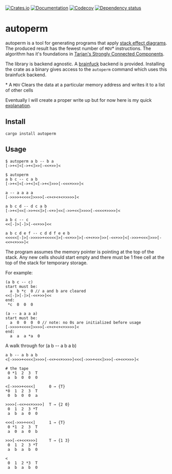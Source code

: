 [![Crates.io](https://img.shields.io/crates/v/autoperm.svg)](https://crates.io/crates/autoperm)
[![Documentation](https://docs.rs/autoperm/badge.svg)](https://docs.rs/autoperm/)
[![Codecov](https://codecov.io/github/Alextopher/autoperm/coverage.svg?branch=main)](https://codecov.io/gh/Alextopher/autoperm)
[![Dependency status](https://deps.rs/repo/github/Alextopher/autoperm/status.svg)](https://deps.rs/repo/github/Alextopher/autoperm)

# autoperm

autoperm is a tool for generating programs that apply [stack effect diagrams](https://en.wikipedia.org/wiki/Stack-oriented_programming#Stack_effect_diagrams). The produced result has the fewest number of `MOV`\* instructions. The algorithm has it's foundations in [Tarjan's Strongly Connected Components](https://en.wikipedia.org/wiki/Tarjan%27s_strongly_connected_components_algorithm). 

The library is backend agnostic. A [brainfuck](https://en.wikipedia.org/wiki/Brainfuck) backend is provided. Installing the crate as a binary gives access to the `autoperm` command which uses this brainfuck backend.

\* A `MOV` Clears the data at a particular memory address and writes it to a list of other cells

Eventually I will create a proper write up but for now here is my quick [explanation](./explanation.md).

## Install

```test
cargo install autoperm
```

## Usage

```bf
$ autoperm a b -- b a
[->+<]<[->+<]>>[-<<+>>]<

$ autoperm
a b c -- c a b
[->+<]<[->+<]<[->+<]>>>[-<<<+>>>]<

a -- a a a a
[->>>>+<<<<]>>>>[-<+<+<+<+>>>>]<

a b c d -- d c a b
[->+<]<<[->>+<<]>[-<+>]<<[->>+<<]>>>>[-<<<<+>>>>]<

a b c -- c
<<[-]>[-]>[-<<+>>]<<

a b c d e f -- c d d f e e b
<<<<<[-]>[->>>>>+<<<<<]>[-<<+>>]>[-<+<+>>]>>[-<<+>>]<[->>>+<<<]>>>[-<<+<+>>>]<

```

The program assumes the memory pointer is pointing at the top of the stack. Any new cells should start empty and there must be 1 free cell at the top of the stack for temporary storage.

For example: 
```bf
(a b c -- c)
start must be:
  a  b *c  0 // a and b are cleared
<<[-]>[-]>[-<<+>>]<<
end:
 *c  0  0  0

(a -- a a a a)
start must be:
  a  0  0  0  0 // note: no 0s are initialized before usage
[->>>>+<<<<]>>>>[-<+<+<+<+>>>>]<
end:
  a  a  a *a  0
```

A walk through for (a b -- a b a b)

```bf
a b -- a b a b
<[->>>>+<<<<]>>>>[-<<+<<+>>>>]<<<[->>>+<<<]>>>[-<+<<+>>>]<

# the tape
 0 *1  2  3  T 
 a  b  0  0  0

<[->>>>+<<<<]      0 → {T}
*0  1  2  3  T 
 0  b  0  0  a

>>>>[-<<+<<+>>>>]  T → {2 0}
 0  1  2  3 *T 
 a  b  a  0  0

<<<[->>>+<<<]      1 → {T}
 0 *1  2  3  T 
 a  0  a  0  b

>>>[-<+<<+>>>]     T → {1 3}
 0  1  2  3 *T 
 a  b  a  b  0

< 
 0  1  2 *3  T 
 a  b  a  b  0
```
